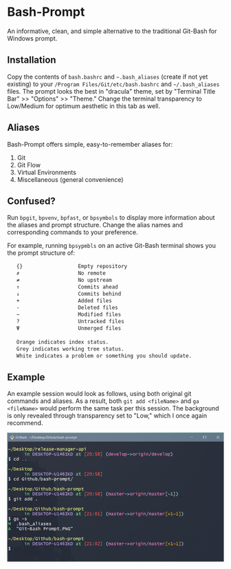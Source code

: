 # Bash-Prompt
An informative, clean, and simple alternative to the traditional Git-Bash for Windows prompt.

## Installation
Copy the contents of `bash.bashrc` and `~.bash_aliases` (create if not yet existing) to your `/Program Files/Git/etc/bash.bashrc` and `~/.bash_aliases` files. The prompt looks the best in "dracula" theme, set by "Terminal Title Bar" >> "Options" >> "Theme." Change the terminal transparency to Low/Medium for optimum aesthetic in this tab as well.

## Aliases

Bash-Prompt offers simple, easy-to-remember aliases for:
1. Git
2. Git Flow
3. Virtual Environments
4. Miscellaneous (general convenience)

 ## Confused? 

Run `bpgit`, `bpvenv`, `bpfast`, or `bpsymbols` to display more information about the aliases and prompt structure. Change the alias names and corresponding commands to your preference.

For example, running `bpsypmbls` on an active Git-Bash terminal shows you the prompt structure of:
```
   {}                  Empty repository
   ✗                   No remote
   ≠                   No upstream
   ↑                   Commits ahead
   ↓                   Commits behind
   +                   Added files
   -                   Deleted files
   ~                   Modified files
   ?                   Untracked files
   Ψ                   Unmerged files
   
   Orange indicates index status.
   Grey indicates working tree status.
   White indicates a problem or something you should update.
```

## Example

An example session would look as follows, using both original git commands and aliases. As a result, both `git add <fileName>` and `ga <fileName>` would perform the same task per this session. The background is only revealed through transparency set to "Low," which I once again recommend.

![Git-Bash Prompt](https://github.com/ByNoMeans/bash-prompt/blob/master/Git-Bash%20Prompt.png)



